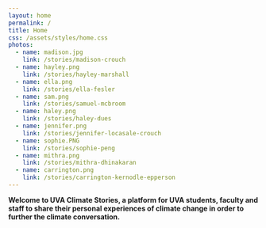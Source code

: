 ```yaml
---
layout: home
permalink: /
title: Home
css: /assets/styles/home.css
photos:
  - name: madison.jpg
    link: /stories/madison-crouch
  - name: hayley.png
    link: /stories/hayley-marshall
  - name: ella.png
    link: /stories/ella-fesler
  - name: sam.png
    link: /stories/samuel-mcbroom
  - name: haley.png
    link: /stories/haley-dues
  - name: jennifer.png
    link: /stories/jennifer-locasale-crouch
  - name: sophie.PNG
    link: /stories/sophie-peng
  - name: mithra.png
    link: /stories/mithra-dhinakaran
  - name: carrington.png
    link: /stories/carrington-kernodle-epperson
---
```

**Welcome to UVA Climate Stories, a platform for UVA students, faculty and staff to share their personal experiences of climate change in order to further the climate conversation.**
